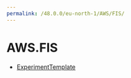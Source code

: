 ```yaml
---
permalink: /48.0.0/eu-north-1/AWS/FIS/
---
```


# AWS.FIS



* [ExperimentTemplate](ExperimentTemplate.md)